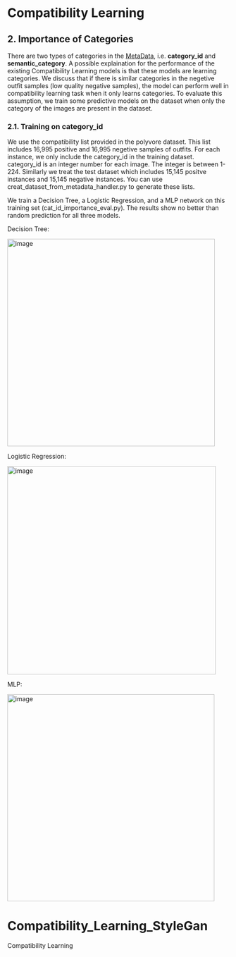 # Compatibility Learning



## 2. Importance of Categories

There are two types of categories in the [MetaData](https://drive.google.com/file/d/13-J4fAPZahauaGycw3j_YvbAHO7tOTW5/view), i.e. **category_id** and **semantic_category**.
A possible explaination for the performance of the existing Compatibility Learning models is that these models are learning categories. We discuss that if there is similar categories in the negetive outfit samples (low quality negative samples), the model can perform well in compatibility learning task when it only learns categories. To evaluate this assumption, we train some predictive models on the dataset when only the category of the images are present in the dataset.

### 2.1. Training on category_id
We use the compatibility list provided in the polyvore dataset. This list includes 16,995 positive and 16,995 negetive samples of outfits. For each instance, we only include the category_id in the training dataset. category_id is an integer number for each image. The integer is between 1-224. Similarly we treat the test dataset which includes 15,145 positve instances and 15,145 negative instances. You can use creat_dataset_from_metadata_handler.py to generate these lists.

We train a Decision Tree, a Logistic Regression, and a MLP network on this training set (cat_id_importance_eval.py). The results show no better than random prediction for all three models.

Decision Tree:

<img width="471" alt="image" src="https://user-images.githubusercontent.com/71953974/130694146-ead84976-d5e8-4355-bef7-c08422a40841.png">

Logistic Regression:

<img width="473" alt="image" src="https://user-images.githubusercontent.com/71953974/130694283-58f08ece-b7a6-48a5-85a6-840da16bdc44.png">

MLP:

<img width="470" alt="image" src="https://user-images.githubusercontent.com/71953974/130694352-dbe64612-9393-4171-819f-23555b4317fb.png">


# Compatibility_Learning_StyleGan
Compatibility Learning 
